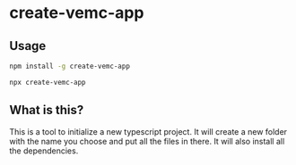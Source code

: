 # create-vemc-app

## Usage

```bash
npm install -g create-vemc-app
```

```bash
npx create-vemc-app
```

## What is this?

This is a tool to initialize a new typescript project. It will create a new folder with the name you choose and put all the files in there. It will also install all the dependencies.

